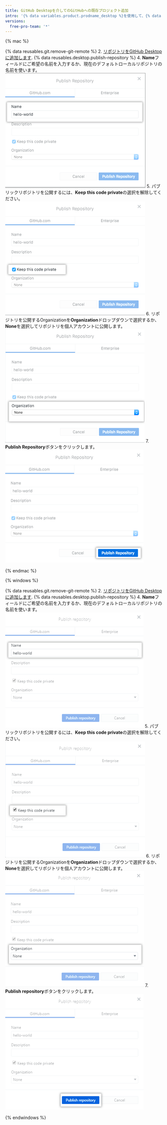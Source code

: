 ```yaml
---
title: GitHub Desktopを介してのGitHubへの既存プロジェクト追加
intro: '{% data variables.product.prodname_desktop %}を使用して、{% data variables.product.prodname_dotcom %}に既存のGitリポジトリを追加できます。'
versions:
  free-pro-team: '*'
---
```


{% mac %}

{% data reusables.git.remove-git-remote %}
2. [リポジトリをGitHub Desktopに追加します](/desktop/guides/contributing-to-projects/adding-a-repository-from-your-local-computer-to-github-desktop/).
{% data reusables.desktop.publish-repository %}
4. **Name**フィールドにご希望の名前を入力するか、現在のデフォルトローカルリポジトリの名前を使います。 ![Nameフィールド](/assets/images/help/desktop/publish-repository-name-mac.png)
5. パブリックリポジトリを公開するには、**Keep this code private**の選択を解除してください。 ![Keep this code privateチェックボックス](/assets/images/help/desktop/publish-repository-private-checkbox-mac.png)
6. リポジトリを公開するOrganizationを**Organization**ドロップダウンで選択するか、**None**を選択してリポジトリを個人アカウントに公開します。 ![Organizationのドロップダウン](/assets/images/help/desktop/publish-repository-org-dropdown-mac.png)
7. **Publish Repository**ボタンをクリックします。 ![Publish Repositoryダイアログ内のPublish repositoryボタン](/assets/images/help/desktop/publish-repository-dialog-button-mac.png)

{% endmac %}

{% windows %}

{% data reusables.git.remove-git-remote %}
2. [リポジトリをGitHub Desktopに追加します](/desktop/guides/contributing-to-projects/adding-a-repository-from-your-local-computer-to-github-desktop/).
{% data reusables.desktop.publish-repository %}
4. **Name**フィールドにご希望の名前を入力するか、現在のデフォルトローカルリポジトリの名前を使います。 ![Nameフィールド](/assets/images/help/desktop/publish-repository-name-win.png)
5. パブリックリポジトリを公開するには、**Keep this code private**の選択を解除してください。 ![Keep this code privateチェックボックス](/assets/images/help/desktop/publish-repository-private-checkbox-win.png)
6. リポジトリを公開するOrganizationを**Organization**ドロップダウンで選択するか、**None**を選択してリポジトリを個人アカウントに公開します。 ![Organizationのドロップダウン](/assets/images/help/desktop/publish-repository-org-dropdown-win.png)
7. **Publish repository**ボタンをクリックします。 ![Publish repositoryダイアログ内のPublish repositoryボタン](/assets/images/help/desktop/publish-repository-dialog-button-win.png)

{% endwindows %}
